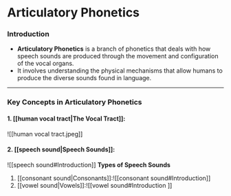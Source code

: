 # Articulatory Phonetics
### Introduction
- **Articulatory Phonetics** is a branch of phonetics that deals with how speech sounds are produced through the movement and configuration of the vocal organs. 
- It involves understanding the physical mechanisms that allow humans to produce the diverse sounds found in language.

---

### Key Concepts in Articulatory Phonetics

#### 1. [[human vocal tract|The Vocal Tract]]:
![[human vocal tract.jpeg]]
#### 2. [[speech sound|Speech Sounds]]:
![[speech sound#Introduction]]
**Types of Speech Sounds**
1. [[consonant sound|Consonants]]:![[consonant sound#Introduction]]
2. [[vowel sound|Vowels]]:![[vowel sound#Introduction ]]